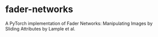 # fader-networks
A PyTorch implementation of Fader Networks: Manipulating Images by Sliding Attributes by Lample et al.
